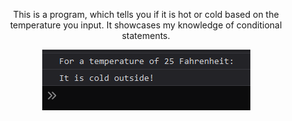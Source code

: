 <p align="center">
  This is a program, which tells you if it is hot or cold based on the temperature you input. It showcases my knowledge of conditional statements.
</p>
<p align="center">
  <img src="https://github.com/dani-github/CodeSnippets/blob/main/JS/Conditional Statements/Console.png" alt="Console"/>
</p>
